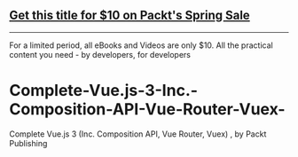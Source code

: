 ## [Get this title for $10 on Packt's Spring Sale](https://www.packt.com/V18171?utm_source=github&utm_medium=packt-github-repo&utm_campaign=spring_10_dollar_2022)
-----
For a limited period, all eBooks and Videos are only $10. All the practical content you need \- by developers, for developers

# Complete-Vue.js-3-Inc.-Composition-API-Vue-Router-Vuex-
Complete Vue.js 3 (Inc. Composition API, Vue Router, Vuex) , by Packt Publishing
